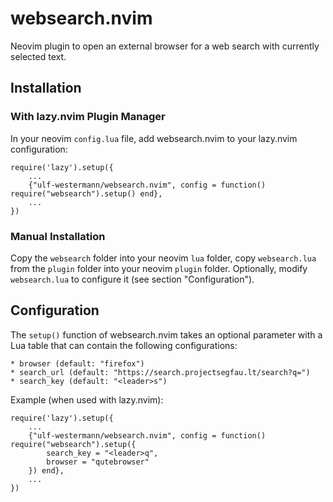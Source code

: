 # websearch.nvim

Neovim plugin to open an external browser for a web search with currently selected text. 


## Installation

### With lazy.nvim Plugin Manager

In your neovim `config.lua` file, add websearch.nvim to your lazy.nvim configuration:

    require('lazy').setup({
        ...
        {"ulf-westermann/websearch.nvim", config = function() require("websearch").setup() end},
        ...
    })


### Manual Installation

Copy the `websearch` folder into your neovim `lua` folder, copy `websearch.lua` from the `plugin` folder into your neovim `plugin` folder. Optionally, modify `websearch.lua` to configure it (see section "Configuration").


## Configuration

The `setup()` function of websearch.nvim takes an optional parameter with a Lua table that can contain the following configurations:
    
    * browser (default: "firefox")
    * search_url (default: "https://search.projectsegfau.lt/search?q=")
    * search_key (default: "<leader>s")

Example (when used with lazy.nvim):

    require('lazy').setup({
        ...
        {"ulf-westermann/websearch.nvim", config = function() require("websearch").setup({
            search_key = "<leader>q",
            browser = "qutebrowser"
        }) end},
        ...
    })

